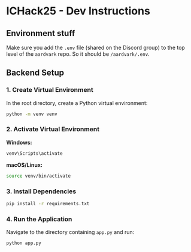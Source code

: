 # ICHack25 - Dev Instructions

## Environment stuff
Make sure you add the ```.env``` file (shared on the Discord group) to the top level of the ```aardvark``` repo. So it should be ```/aardvark/.env```.


## Backend Setup

### 1. Create Virtual Environment
In the root directory, create a Python virtual environment:
```bash
python -m venv venv
```

### 2. Activate Virtual Environment

**Windows:**
```bash
venv\Scripts\activate
```

**macOS/Linux:**
```bash
source venv/bin/activate
```

### 3. Install Dependencies
```bash
pip install -r requirements.txt
```

### 4. Run the Application
Navigate to the directory containing `app.py` and run:
```bash
python app.py
```
